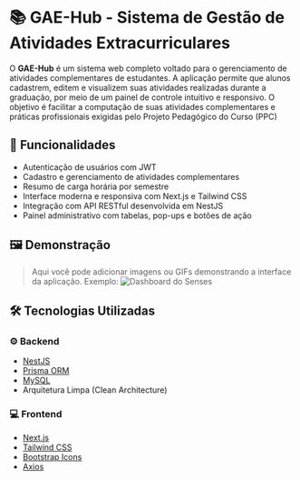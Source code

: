 # 📚 GAE-Hub - Sistema de Gestão de Atividades Extracurriculares

O **GAE-Hub** é um sistema web completo voltado para o gerenciamento de atividades complementares de estudantes. A aplicação permite que alunos cadastrem, editem e visualizem suas atividades realizadas durante a graduação, por meio de um painel de controle intuitivo e responsivo. O objetivo é facilitar a computação de suas atividades complementares e práticas profissionais exigidas pelo Projeto Pedagógico do Curso (PPC)

## 🚀 Funcionalidades

- Autenticação de usuários com JWT
- Cadastro e gerenciamento de atividades complementares
- Resumo de carga horária por semestre
- Interface moderna e responsiva com Next.js e Tailwind CSS
- Integração com API RESTful desenvolvida em NestJS
- Painel administrativo com tabelas, pop-ups e botões de ação

## 🖼️ Demonstração

> Aqui você pode adicionar imagens ou GIFs demonstrando a interface da aplicação.
> Exemplo:
> ![Dashboard do Senses](./public/demo-dashboard.png)

## 🛠️ Tecnologias Utilizadas

### ⚙️ Backend
- [NestJS](https://nestjs.com/)
- [Prisma ORM](https://www.prisma.io/)
- [MySQL](https://www.mysql.com/)
- Arquitetura Limpa (Clean Architecture)

### 💻 Frontend
- [Next.js](https://nextjs.org/)
- [Tailwind CSS](https://tailwindcss.com/)
- [Bootstrap Icons](https://icons.getbootstrap.com/)
- [Axios](https://axios-http.com/)


